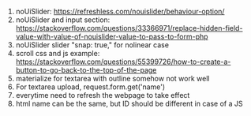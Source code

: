 1. noUiSlider: https://refreshless.com/nouislider/behaviour-option/
2. noUiSlider and input section: https://stackoverflow.com/questions/33366971/replace-hidden-field-value-with-value-of-nouislider-value-to-pass-to-form-php
3. noUiSlider slider "snap: true," for nolinear case
4. scroll css and js example: https://stackoverflow.com/questions/55399726/how-to-create-a-button-to-go-back-to-the-top-of-the-page
5. materialize for textarea with outline somehow not work well
6. For textarea upload, request.form.get('name')
7. everytime need to refresh the webpage to take effect
8. html name can be the same, but ID should be different in case of a JS <script> with getID.
9. For upoading files, need to add: enctype = "multipart/form-data"
10. For convert byte to string: file.read().decode("utf-8") 
11. For upoading files, Use request.files['name'].filename == '' to check whether it is uploaded
12. Submit with a progress bar: add onclick="$('#progressBar_g').show();" in submit button; add style="display:none;" in progress bar.
13. After modifying config.py file, should restart flask
14. Remove app.db and migrations/ before falsk db init
15. Transfer from HTML to python flask:
```python
  @web.route('/sth_<string:blog_name>')
  def sth(blog_name):
```
but do not use:
```python
sth/<string:blog_name>
```
otherwise the style do not work.

16. Use another URL in form submit:
```html
<button type="submit" value="Go Elsewhere" formaction="/elsewhere">
```
17. Return page with the same input-field by back attribute value of request.form.get('sth') to <textarea>sth</textarea>. File somehow not work, \
so use textarea to show

  
18. Need to use | tojson to convert local file format to json in webpage (further read by .getJSON).
```javascript
{{ yourjson | tojson }}
```
  
19. Use javascript to pass variable to url_for('web', var=variable1) does not work, because it client (js) will ask 
  server (flask) for URL after rendering, which is not possible.
```javascript
{{ url_for('webpage', var=variable1) }} // not work, jinja complains and variable are not translated.
'domain/webpage', var=variable1 // easiest way is to decode it yourself
```

20. javascript reverse the item in for loop:
```javascript
$.each(JSON.parse(data).reverse(), function(key, value){...
```

21. for scrolling down, using:
```javascript
$(this).scrollTop()
document.body.scrollHeight
// clientHeight or number(one scroll=100)
```

22. select need, otherwise not correctly rendered:
```javascript
$(document).ready(function(){
$('select').formSelect();
});
```
